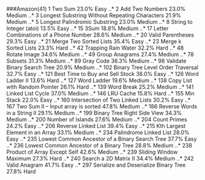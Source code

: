 ###Amazon(41)
 1 Two Sum 23.0% Easy
..* 2 Add Two Numbers 23.0% Medium
..* 3 Longest Substring Without Repeating Characters 21.9% Medium
..* 5 Longest Palindromic Substring 23.0% Medium
..* 8 String to Integer (atoi) 13.5% Easy
..* 15 3Sum 18.8% Medium
..* 17 Letter Combinations of a Phone Number 28.6% Medium
..* 20 Valid Parentheses 29.3% Easy
..* 21 Merge Two Sorted Lists 35.4% Easy
..* 23 Merge k Sorted Lists 23.3% Hard
..* 42 Trapping Rain Water 32.2% Hard
..* 48 Rotate Image 34.6% Medium
..* 49 Group Anagrams 27.4% Medium
..* 78 Subsets 31.3% Medium
..* 89 Gray Code 36.3% Medium
..* 98 Validate Binary Search Tree 20.9% Medium
..* 102 Binary Tree Level Order Traversal 32.7% Easy
..* 121 Best Time to Buy and Sell Stock 36.0% Easy
..* 126 Word Ladder II 13.6% Hard
..* 127 Word Ladder 19.6% Medium
..* 138 Copy List with Random Pointer 26.1% Hard
..* 139 Word Break 25.2% Medium
..* 141 Linked List Cycle 37.0% Medium
..* 146 LRU Cache 15.8% Hard
..* 155 Min Stack 22.0% Easy
..* 160 Intersection of Two Linked Lists 30.2% Easy
..* 167 Two Sum II – Input array is sorted 47.8% Medium
..* 186 Reverse Words in a String II 29.1% Medium
..* 199 Binary Tree Right Side View 34.3% Medium
..* 200 Number of Islands 27.6% Medium
..* 204 Count Primes 24.2% Easy
..* 206 Reverse Linked List 39.4% Easy
..* 215 Kth Largest Element in an Array 33.1% Medium
..* 234 Palindrome Linked List 28.0% Easy
..* 235 Lowest Common Ancestor of a Binary Search Tree 37.7% Easy
..* 236 Lowest Common Ancestor of a Binary Tree 28.8% Medium
..* 238 Product of Array Except Self 42.6% Medium
..* 239 Sliding Window Maximum 27.3% Hard
..* 240 Search a 2D Matrix II 34.4% Medium
..* 242 Valid Anagram 41.7% Easy
..* 297 Serialize and Deserialize Binary Tree 27.8% Hard
